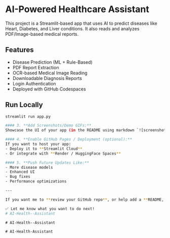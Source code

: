 # AI-Powered Healthcare Assistant

This project is a Streamlit-based app that uses AI to predict diseases like Heart, Diabetes, and Liver conditions. It also reads and analyzes PDF/Image-based medical reports.

## Features
- Disease Prediction (ML + Rule-Based)
- PDF Report Extraction
- OCR-based Medical Image Reading
- Downloadable Diagnosis Reports
- Login Authentication
- Deployed with GitHub Codespaces

## Run Locally
```bash
streamlit run app.py

#### 3. **Add Screenshots/Demo GIFs:**
Showcase the UI of your app (in the README using markdown `![screenshot](path)`).

#### 4. **Enable GitHub Pages / Deployment (optional):**
If you want to host your app:
- Deploy it to **Streamlit Cloud**
- Or integrate with **Render / HuggingFace Spaces**

#### 5. **Push Future Updates Like:**
- More disease models
- Enhanced UI
- Bug fixes
- Performance optimizations

---

If you want me to **review your GitHub repo**, or help add a **README, license, or deployment setup**, just share your GitHub link here.

✅ Let me know what you want to do next!
#   A I - H e a l t h - - A s s i s t a n t  
 #   A I - H e a l t h - - A s s i s t a n t  
 #   A I - H e a l t h - A s s i s t a n t  
 